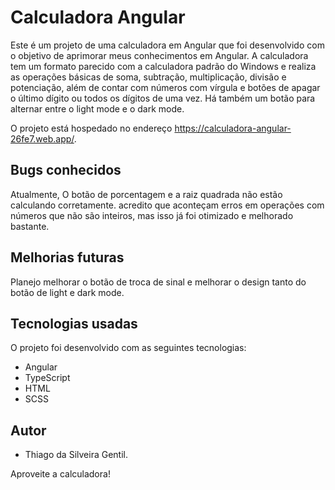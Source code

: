 # Calculadora Angular

Este é um projeto de uma calculadora em Angular que foi desenvolvido com o objetivo de aprimorar meus conhecimentos em Angular. A calculadora tem um formato parecido com a calculadora padrão do Windows e realiza as operações básicas de soma, subtração, multiplicação, divisão e potenciação, além de contar com números com vírgula e botões de apagar o último dígito ou todos os dígitos de uma vez. Há também um botão para alternar entre o light mode e o dark mode.

O projeto está hospedado no endereço https://calculadora-angular-26fe7.web.app/.

## Bugs conhecidos

Atualmente, O botão de porcentagem e a raiz quadrada não estão calculando corretamente. acredito que aconteçam erros em operações com números que não são inteiros, mas isso já foi otimizado e melhorado bastante.

## Melhorias futuras

Planejo melhorar o botão de troca de sinal e melhorar o design tanto do botão de light e dark mode.

## Tecnologias usadas

O projeto foi desenvolvido com as seguintes tecnologias:

- Angular
- TypeScript
- HTML
- SCSS

## Autor

* Thiago da Silveira Gentil. 

Aproveite a calculadora!

